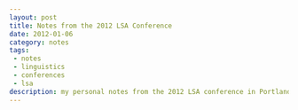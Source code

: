 ```yaml
---
layout: post
title: Notes from the 2012 LSA Conference
date: 2012-01-06
category: notes
tags:
 - notes
 - linguistics
 - conferences
 - lsa
description: my personal notes from the 2012 LSA conference in Portland, OR
---
```



